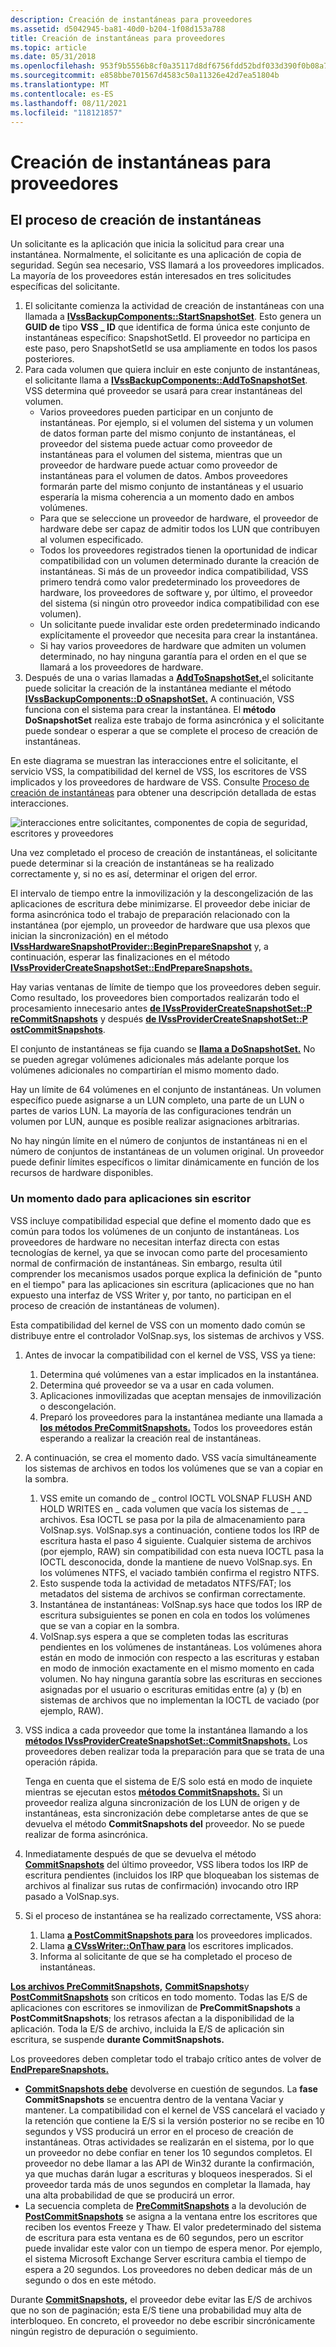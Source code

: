 ```yaml
---
description: Creación de instantáneas para proveedores
ms.assetid: d5042945-ba81-40d0-b204-1f08d153a788
title: Creación de instantáneas para proveedores
ms.topic: article
ms.date: 05/31/2018
ms.openlocfilehash: 953f9b5556b8cf0a35117d8df6756fdd52bdf033d390f0b08a7e018d1eaf5410
ms.sourcegitcommit: e858bbe701567d4583c50a11326e42d7ea51804b
ms.translationtype: MT
ms.contentlocale: es-ES
ms.lasthandoff: 08/11/2021
ms.locfileid: "118121857"
---
```

# <a name="shadow-copy-creation-for-providers"></a>Creación de instantáneas para proveedores

## <a name="the-shadow-copy-creation-process"></a>El proceso de creación de instantáneas

Un solicitante es la aplicación que inicia la solicitud para crear una instantánea. Normalmente, el solicitante es una aplicación de copia de seguridad. Según sea necesario, VSS llamará a los proveedores implicados. La mayoría de los proveedores están interesados en tres solicitudes específicas del solicitante.

1.  El solicitante comienza la actividad de creación de instantáneas con una llamada a [**IVssBackupComponents::StartSnapshotSet**](/windows/desktop/api/VsBackup/nf-vsbackup-ivssbackupcomponents-startsnapshotset). Esto genera un **GUID de** tipo **VSS \_ ID** que identifica de forma única este conjunto de instantáneas específico: SnapshotSetId. El proveedor no participa en este paso, pero SnapshotSetId se usa ampliamente en todos los pasos posteriores.
2.  Para cada volumen que quiera incluir en este conjunto de instantáneas, el solicitante llama a [**IVssBackupComponents::AddToSnapshotSet**](/windows/desktop/api/VsBackup/nf-vsbackup-ivssbackupcomponents-addtosnapshotset). VSS determina qué proveedor se usará para crear instantáneas del volumen.
    -   Varios proveedores pueden participar en un conjunto de instantáneas. Por ejemplo, si el volumen del sistema y un volumen de datos forman parte del mismo conjunto de instantáneas, el proveedor del sistema puede actuar como proveedor de instantáneas para el volumen del sistema, mientras que un proveedor de hardware puede actuar como proveedor de instantáneas para el volumen de datos. Ambos proveedores formarán parte del mismo conjunto de instantáneas y el usuario esperaría la misma coherencia a un momento dado en ambos volúmenes.
    -   Para que se seleccione un proveedor de hardware, el proveedor de hardware debe ser capaz de admitir todos los LUN que contribuyen al volumen especificado.
    -   Todos los proveedores registrados tienen la oportunidad de indicar compatibilidad con un volumen determinado durante la creación de instantáneas. Si más de un proveedor indica compatibilidad, VSS primero tendrá como valor predeterminado los proveedores de hardware, los proveedores de software y, por último, el proveedor del sistema (si ningún otro proveedor indica compatibilidad con ese volumen).
    -   Un solicitante puede invalidar este orden predeterminado indicando explícitamente el proveedor que necesita para crear la instantánea.
    -   Si hay varios proveedores de hardware que admiten un volumen determinado, no hay ninguna garantía para el orden en el que se llamará a los proveedores de hardware.
3.  Después de una o varias llamadas a [**AddToSnapshotSet,**](/windows/desktop/api/VsBackup/nf-vsbackup-ivssbackupcomponents-addtosnapshotset)el solicitante puede solicitar la creación de la instantánea mediante el método [**IVssBackupComponents::D oSnapshotSet.**](/windows/desktop/api/VsBackup/nf-vsbackup-ivssbackupcomponents-dosnapshotset) A continuación, VSS funciona con el sistema para crear la instantánea. El **método DoSnapshotSet** realiza este trabajo de forma asincrónica y el solicitante puede sondear o esperar a que se complete el proceso de creación de instantáneas.

En este diagrama se muestran las interacciones entre el solicitante, el servicio VSS, la compatibilidad del kernel de VSS, los escritores de VSS implicados y los proveedores de hardware de VSS. Consulte [Proceso de creación de instantáneas](the-shadow-copy-creation-process.md) para obtener una descripción detallada de estas interacciones.

![interacciones entre solicitantes, componentes de copia de seguridad, escritores y proveedores](images/vssimpl.png)

Una vez completado el proceso de creación de instantáneas, el solicitante puede determinar si la creación de instantáneas se ha realizado correctamente y, si no es así, determinar el origen del error.

El intervalo de tiempo entre la inmovilización y la descongelización de las aplicaciones de escritura debe minimizarse. El proveedor debe iniciar de forma asincrónica todo el trabajo de preparación relacionado con la instantánea (por ejemplo, un proveedor de hardware que usa plexos que inician la sincronización) en el método [**IVssHardwareSnapshotProvider::BeginPrepareSnapshot**](/windows/desktop/api/VsProv/nf-vsprov-ivsshardwaresnapshotprovider-beginpreparesnapshot) y, a continuación, esperar las finalizaciones en el método [**IVssProviderCreateSnapshotSet::EndPrepareSnapshots.**](/windows/desktop/api/VsProv/nf-vsprov-ivssprovidercreatesnapshotset-endpreparesnapshots)

Hay varias ventanas de límite de tiempo que los proveedores deben seguir. Como resultado, los proveedores bien comportados realizarán todo el procesamiento innecesario antes [**de IVssProviderCreateSnapshotSet::P reCommitSnapshots**](/windows/desktop/api/VsProv/nf-vsprov-ivssprovidercreatesnapshotset-precommitsnapshots) y después [**de IVssProviderCreateSnapshotSet::P ostCommitSnapshots**](/windows/desktop/api/VsProv/nf-vsprov-ivssprovidercreatesnapshotset-postcommitsnapshots).

El conjunto de instantáneas se fija cuando se [**llama a DoSnapshotSet.**](/windows/desktop/api/VsBackup/nf-vsbackup-ivssbackupcomponents-dosnapshotset) No se pueden agregar volúmenes adicionales más adelante porque los volúmenes adicionales no compartirían el mismo momento dado.

Hay un límite de 64 volúmenes en el conjunto de instantáneas. Un volumen específico puede asignarse a un LUN completo, una parte de un LUN o partes de varios LUN. La mayoría de las configuraciones tendrán un volumen por LUN, aunque es posible realizar asignaciones arbitrarias.

No hay ningún límite en el número de conjuntos de instantáneas ni en el número de conjuntos de instantáneas de un volumen original. Un proveedor puede definir límites específicos o limitar dinámicamente en función de los recursos de hardware disponibles.

### <a name="point-in-time-for-writerless-applications"></a>Un momento dado para aplicaciones sin escritor

VSS incluye compatibilidad especial que define el momento dado que es común para todos los volúmenes de un conjunto de instantáneas. Los proveedores de hardware no necesitan interfaz directa con estas tecnologías de kernel, ya que se invocan como parte del procesamiento normal de confirmación de instantáneas. Sin embargo, resulta útil comprender los mecanismos usados porque explica la definición de "punto en el tiempo" para las aplicaciones sin escritura (aplicaciones que no han expuesto una interfaz de VSS Writer y, por tanto, no participan en el proceso de creación de instantáneas de volumen).

Esta compatibilidad del kernel de VSS con un momento dado común se distribuye entre el controlador VolSnap.sys, los sistemas de archivos y VSS.

1.  Antes de invocar la compatibilidad con el kernel de VSS, VSS ya tiene:
    1.  Determina qué volúmenes van a estar implicados en la instantánea.
    2.  Determina qué proveedor se va a usar en cada volumen.
    3.  Aplicaciones inmovilizadas que aceptan mensajes de inmovilización o descongelación.
    4.  Preparó los proveedores para la instantánea mediante una llamada a [**los métodos PreCommitSnapshots.**](/windows/desktop/api/VsProv/nf-vsprov-ivssprovidercreatesnapshotset-precommitsnapshots) Todos los proveedores están esperando a realizar la creación real de instantáneas.
2.  A continuación, se crea el momento dado. VSS vacía simultáneamente los sistemas de archivos en todos los volúmenes que se van a copiar en la sombra.
    1.  VSS emite un comando de \_ control IOCTL VOLSNAP FLUSH AND HOLD WRITES en \_ cada volumen que vacía los sistemas de \_ \_ \_ archivos. Esa IOCTL se pasa por la pila de almacenamiento para VolSnap.sys. VolSnap.sys a continuación, contiene todos los IRP de escritura hasta el paso 4 siguiente. Cualquier sistema de archivos (por ejemplo, RAW) sin compatibilidad con esta nueva IOCTL pasa la IOCTL desconocida, donde la mantiene de nuevo VolSnap.sys. En los volúmenes NTFS, el vaciado también confirma el registro NTFS.
    2.  Esto suspende toda la actividad de metadatos NTFS/FAT; los metadatos del sistema de archivos se confirman correctamente.
    3.  Instantánea de instantáneas: VolSnap.sys hace que todos los IRP de escritura subsiguientes se ponen en cola en todos los volúmenes que se van a copiar en la sombra.
    4.  VolSnap.sys espera a que se completen todas las escrituras pendientes en los volúmenes de instantáneas. Los volúmenes ahora están en modo de inmoción con respecto a las escrituras y estaban en modo de inmoción exactamente en el mismo momento en cada volumen. No hay ninguna garantía sobre las escrituras en secciones asignadas por el usuario o escrituras emitidas entre (a) y (b) en sistemas de archivos que no implementan la IOCTL de vaciado (por ejemplo, RAW).
3.  VSS indica a cada proveedor que tome la instantánea llamando a los [**métodos IVssProviderCreateSnapshotSet::CommitSnapshots.**](/windows/desktop/api/VsProv/nf-vsprov-ivssprovidercreatesnapshotset-commitsnapshots) Los proveedores deben realizar toda la preparación para que se trata de una operación rápida.

    Tenga en cuenta que el sistema de E/S solo está en modo de inquiete mientras se ejecutan estos [**métodos CommitSnapshots.**](/windows/desktop/api/VsProv/nf-vsprov-ivssprovidercreatesnapshotset-commitsnapshots) Si un proveedor realiza alguna sincronización de los LUN de origen y de instantáneas, esta sincronización debe completarse antes de que se devuelva el método **CommitSnapshots del** proveedor. No se puede realizar de forma asincrónica.

4.  Inmediatamente después de que se devuelva el método [**CommitSnapshots**](/windows/desktop/api/VsProv/nf-vsprov-ivssprovidercreatesnapshotset-commitsnapshots) del último proveedor, VSS libera todos los IRP de escritura pendientes (incluidos los IRP que bloqueaban los sistemas de archivos al finalizar sus rutas de confirmación) invocando otro IRP pasado a VolSnap.sys.
5.  Si el proceso de instantánea se ha realizado correctamente, VSS ahora:
    1.  Llama [**a PostCommitSnapshots para**](/windows/desktop/api/VsProv/nf-vsprov-ivssprovidercreatesnapshotset-postcommitsnapshots) los proveedores implicados.
    2.  Llama [**a CVssWriter::OnThaw para**](/windows/desktop/api/VsWriter/nf-vswriter-cvsswriter-onthaw) los escritores implicados.
    3.  Informa al solicitante de que se ha completado el proceso de instantáneas.

[**Los archivos PreCommitSnapshots,**](/windows/desktop/api/VsProv/nf-vsprov-ivssprovidercreatesnapshotset-precommitsnapshots) [**CommitSnapshots**](/windows/desktop/api/VsProv/nf-vsprov-ivssprovidercreatesnapshotset-commitsnapshots)y [**PostCommitSnapshots**](/windows/desktop/api/VsProv/nf-vsprov-ivssprovidercreatesnapshotset-postcommitsnapshots) son críticos en todo momento. Todas las E/S de aplicaciones con escritores se inmovilizan de **PreCommitSnapshots** a **PostCommitSnapshots**; los retrasos afectan a la disponibilidad de la aplicación. Toda la E/S de archivo, incluida la E/S de aplicación sin escritura, se suspende **durante CommitSnapshots.**

Los proveedores deben completar todo el trabajo crítico antes de volver de [**EndPrepareSnapshots.**](/windows/desktop/api/VsProv/nf-vsprov-ivssprovidercreatesnapshotset-endpreparesnapshots)

-   [**CommitSnapshots debe**](/windows/desktop/api/VsProv/nf-vsprov-ivssprovidercreatesnapshotset-commitsnapshots) devolverse en cuestión de segundos. La **fase CommitSnapshots** se encuentra dentro de la ventana Vaciar y mantener. La compatibilidad con el kernel de VSS cancelará el vaciado y la retención que contiene la E/S si la versión posterior no se recibe en 10 segundos y VSS producirá un error en el proceso de creación de instantáneas. Otras actividades se realizarán en el sistema, por lo que un proveedor no debe confiar en tener los 10 segundos completos. El proveedor no debe llamar a las API de Win32 durante la confirmación, ya que muchas darán lugar a escrituras y bloqueos inesperados. Si el proveedor tarda más de unos segundos en completar la llamada, hay una alta probabilidad de que se producirá un error.
-   La secuencia completa de [**PreCommitSnapshots**](/windows/desktop/api/VsProv/nf-vsprov-ivssprovidercreatesnapshotset-precommitsnapshots) a la devolución de [**PostCommitSnapshots**](/windows/desktop/api/VsProv/nf-vsprov-ivssprovidercreatesnapshotset-postcommitsnapshots) se asigna a la ventana entre los escritores que reciben los eventos Freeze y Thaw. El valor predeterminado del sistema de escritura para esta ventana es de 60 segundos, pero un escritor puede invalidar este valor con un tiempo de espera menor. Por ejemplo, el sistema Microsoft Exchange Server escritura cambia el tiempo de espera a 20 segundos. Los proveedores no deben dedicar más de un segundo o dos en este método.

Durante [**CommitSnapshots,**](/windows/desktop/api/VsProv/nf-vsprov-ivssprovidercreatesnapshotset-commitsnapshots) el proveedor debe evitar las E/S de archivos que no son de paginación; esta E/S tiene una probabilidad muy alta de interbloqueo. En concreto, el proveedor no debe escribir sincrónicamente ningún registro de depuración o seguimiento.

 

 



